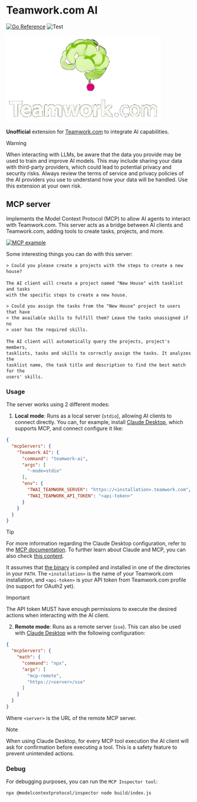 # Teamwork.com AI

[![Go Reference](https://pkg.go.dev/badge/github.com/rafaeljusto/teamwork-ai.svg)](https://pkg.go.dev/github.com/rafaeljusto/teamwork-ai)
![Test](https://github.com/rafaeljusto/teamwork-ai/actions/workflows/test.yml/badge.svg)

![Logo](teamwork-ai.gif)

**Unofficial** extension for [Teamwork.com](https://teamwork.com) to integrate
AI capabilities.

> [!WARNING]
> When interacting with LLMs, be aware that the data you provide may be used to
> train and improve AI models. This may include sharing your data with
> third-party providers, which could lead to potential privacy and security
> risks. Always review the terms of service and privacy policies of the AI
> providers you use to understand how your data will be handled. Use this
> extension at your own risk.

## MCP server

Implements the Model Context Protocol (MCP) to allow AI agents to interact with
Teamwork.com. This server acts as a bridge between AI clients and Teamwork.com,
adding tools to create tasks, projects, and more.

[![MCP example](https://img.youtube.com/vi/QTGM7cQT7Ew/0.jpg)](https://www.youtube.com/watch?v=QTGM7cQT7Ew)

Some interesting things you can do with this server:

```
> Could you please create a projects with the steps to create a new house?

The AI client will create a project named "New House" with tasklist and tasks
with the specific steps to create a new house.
```

```
> Could you assign the tasks from the "New House" project to users that have
> the available skills to fulfill them? Leave the tasks unassigned if no
> user has the required skills.

The AI client will automatically query the projects, project's members, 
tasklists, tasks and skills to correctly assign the tasks. It analyzes the
tasklist name, the task title and description to find the best match for the
users' skills.
```

### Usage

The server works using 2 different modes:

1. **Local mode**: Runs as a local server (`stdio`), allowing AI clients to
   connect directly. You can, for example, install [Claude
   Desktop](https://claude.ai/download), which supports MCP, and connect
   configure it like:

```json
{
  "mcpServers": {
    "Teamwork AI": {
      "command": "teamwork-ai",
      "args": [
        "-mode=stdio"
      ],
      "env": {
        "TWAI_TEAMWORK_SERVER": "https://<installation>.teamwork.com",
        "TWAI_TEAMWORK_API_TOKEN": "<api-token>"
      }
    }
  }
}
```

> [!TIP]
> For more information regarding the Claude Desktop configuration, refer to the
> [MCP documentation](https://modelcontextprotocol.io/quickstart/user). To
> further learn about Claude and MCP, you can also check [this
> content](https://www.claudemcp.com/).

It assumes that [the binary](cmd/mcp/main.go) is compiled and installed in one
of the directories in your `PATH`. The `<installation>` is the name of your
Teamwork.com installation, and `<api-token>` is your API token from Teamwork.com
profile (no support for OAuth2 yet).

> [!IMPORTANT]
> The API token MUST have enough permissions to execute the desired actions when
> interacting with the AI client.

2. **Remote mode**: Runs as a remote server (`sse`). This can also be used with
   [Claude Desktop](https://claude.ai/download) with the following
   configuration:

```json
{
  "mcpServers": {
    "math": {
      "command": "npx",
      "args": [
        "mcp-remote",
        "https://<server>/sse"
      ]
    }
  }
}
```

Where `<server>` is the URL of the remote MCP server.

> [!NOTE]
> When using Claude Desktop, for every MCP tool execution the AI client will ask
> for confirmation before executing a tool. This is a safety feature to prevent
> unintended actions.

### Debug

For debugging purposes, you can run the `MCP Inspector tool`:

```bash
npx @modelcontextprotocol/inspector node build/index.js
```